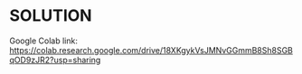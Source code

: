 # SOLUTION
Google Colab link: https://colab.research.google.com/drive/18XKgykVsJMNvGGmmB8Sh8SGBqOD9zJR2?usp=sharing
